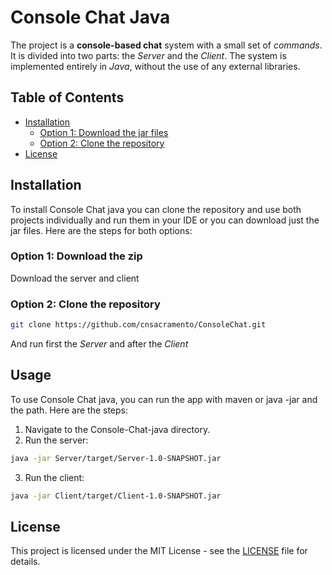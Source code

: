 # Console Chat Java

The project is a **console-based chat** system with a small set of *commands*. It is divided into two parts: the *Server* and the *Client*. The system is implemented entirely in *Java*, without the use of any external libraries.

## Table of Contents

- [Installation](#installation)
    - [Option 1: Download the jar files]()
    - [Option 2: Clone the repository](#option-2-clone-the-repository)
- [License](#license)


## Installation
To install Console Chat java you can clone the repository and use both projects individually and run them in your IDE or you can download just the jar files. Here are the steps for both options:

### Option 1: Download the zip 

Download the server and client 

### Option 2: Clone the repository

```bash
git clone https://github.com/cnsacramento/ConsoleChat.git
```
And run first the *Server* and after the *Client*

## Usage
To use Console Chat java, you can run the app with maven or java -jar and the path. Here are the steps:

1. Navigate to the Console-Chat-java directory.
2. Run the server:
```bash
java -jar Server/target/Server-1.0-SNAPSHOT.jar 
```
3. Run the client:
```bash
java -jar Client/target/Client-1.0-SNAPSHOT.jar 
```

## License

This project is licensed under the MIT License - see the [LICENSE](./LICENSE) file for details.

